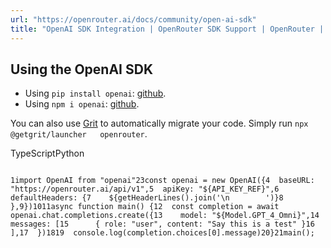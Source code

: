 ```yaml
---
url: "https://openrouter.ai/docs/community/open-ai-sdk"
title: "OpenAI SDK Integration | OpenRouter SDK Support | OpenRouter | Documentation"
---
```


## Using the OpenAI SDK

- Using `pip install openai`: [github](https://github.com/OpenRouterTeam/openrouter-examples-python/blob/main/src/openai_test.py).
- Using `npm i openai`: [github](https://github.com/OpenRouterTeam/openrouter-examples/blob/main/examples/openai/index.ts).










You can also use
[Grit](https://app.grit.io/studio?key=RKC0n7ikOiTGTNVkI8uRS) to
automatically migrate your code. Simply run `npx @getgrit/launcher   openrouter`.


TypeScriptPython

```code-block text-sm

1import OpenAI from "openai"23const openai = new OpenAI({4  baseURL: "https://openrouter.ai/api/v1",5  apiKey: "${API_KEY_REF}",6  defaultHeaders: {7    ${getHeaderLines().join('\n        ')}8  },9})1011async function main() {12  const completion = await openai.chat.completions.create({13    model: "${Model.GPT_4_Omni}",14    messages: [15      { role: "user", content: "Say this is a test" }16    ],17  })1819  console.log(completion.choices[0].message)20}21main();
```